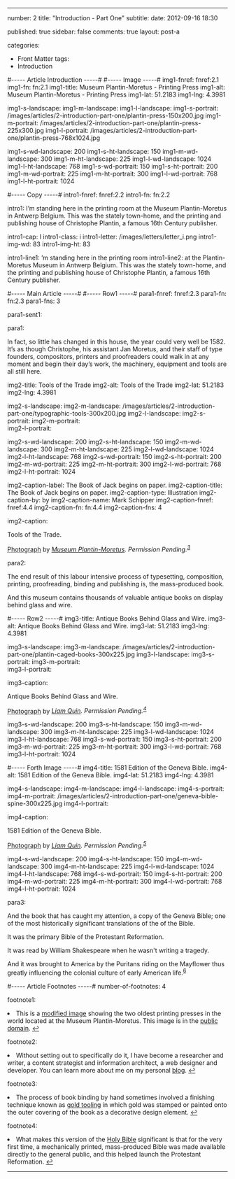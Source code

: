 ---

number: 2
title: "Introduction - Part One"
subtitle: 
date: 2012-09-16 18:30

published: true
sidebar: false
comments: true
layout: post-a

categories:
- Front Matter
tags:
- Introduction


#----- Article Introduction -----#
#----- Image -----#
img1-fnref: fnref:2.1
img1-fn: fn:2.1
img1-title: Museum Plantin-Moretus - Printing Press
img1-alt: Museum Plantin-Moretus - Printing Press
img1-lat: 51.2183
img1-lng: 4.3981

img1-s-landscape:
img1-m-landscape:
img1-l-landscape:
img1-s-portrait: /images/articles/2-introduction-part-one/plantin-press-150x200.jpg
img1-m-portrait: /images/articles/2-introduction-part-one/plantin-press-225x300.jpg
img1-l-portrait: /images/articles/2-introduction-part-one/plantin-press-768x1024.jpg

img1-s-wd-landscape: 200
img1-s-ht-landscape: 150
img1-m-wd-landscape: 300
img1-m-ht-landscape: 225
img1-l-wd-landscape: 1024
img1-l-ht-landscape: 768
img1-s-wd-portrait: 150
img1-s-ht-portrait: 200
img1-m-wd-portrait: 225
img1-m-ht-portrait: 300
img1-l-wd-portrait: 768
img1-l-ht-portrait: 1024


#----- Copy -----#
intro1-fnref: fnref:2.2
intro1-fn: fn:2.2

intro1: I’m standing here in the printing room at the Museum Plantin-Moretus  in Antwerp Belgium. This was the stately town-home, and the printing and publishing house of Christophe Plantin, a famous 16th Century publisher.

intro1-cap: I
intro1-class: i
intro1-letter: /images/letters/letter_i.png
intro1-img-wd: 83
intro1-img-ht: 83

intro1-line1: ’m standing here in the printing room
intro1-line2: at the Plantin-Moretus Museum in Antwerp Belgium. This was the stately town-home, and the printing and publishing house of Christophe Plantin, a famous 16th Century publisher.


#----- Main Article -----#
#----- Row1 -----#
para1-fnref: fnref:2.3
para1-fn: fn:2.3
para1-fns: 3

para1-sent1:

para1: <p>In fact, so little has changed in this house, the year could very well be 1582. It’s as though Christophe, his assistant Jan Moretus, and their staff of type founders, compositors, printers and proofreaders could walk in at any moment and begin their day’s work, the machinery, equipment and tools are all still here.</p>


img2-title: Tools of the Trade
img2-alt: Tools of the Trade
img2-lat: 51.2183
img2-lng: 4.3981

img2-s-landscape:
img2-m-landscape: /images/articles/2-introduction-part-one/typographic-tools-300x200.jpg
img2-l-landscape:
img2-s-portrait:
img2-m-portrait: 	
img2-l-portrait:

img2-s-wd-landscape: 200
img2-s-ht-landscape: 150
img2-m-wd-landscape: 300
img2-m-ht-landscape: 225
img2-l-wd-landscape: 1024
img2-l-ht-landscape: 768
img2-s-wd-portrait: 150
img2-s-ht-portrait: 200
img2-m-wd-portrait: 225
img2-m-ht-portrait: 300
img2-l-wd-portrait: 768
img2-l-ht-portrait: 1024

img2-caption-label: The Book of Jack begins on paper.
img2-caption-title: The Book of Jack begins on paper.
img2-caption-type: Illustration
img2-caption-by: by
img2-caption-name: Mark Schipper
img2-caption-fnref: fnref:4.4
img2-caption-fn: fn:4.4
img2-caption-fns: 4

img2-caption: <p class="label">Tools of the Trade.</p><p><abbr class="type" title="Tools of the Trade.">Photograph</abbr> by <cite> <a href="http://www.museumplantinmoretus.be/Plantin-Moretus-NL/PlantinMoretus-NL/Startpagina-Plantin-Moretus-NL-Museum-Plantin-MoretusPrentenkabinet/Startpagina-Plantin-Moretus-NL-Museum-Plantin-MoretusPrentenkabinet-Collectie/Typografische-collectie.html?vergroten=1">Museum Plantin-Moretus</a>. Permission Pending.<sup id="fnref:2.3" class="footnote"><a href="#fn:2.3">3</a></sup></cite></p>

para2: <p>The end result of this labour intensive process of typesetting, composition, printing, proofreading, binding and publishing is, the mass-produced book.</p><p>And this museum contains thousands of valuable antique books on display behind glass and wire.</p>


#----- Row2 -----#
img3-title: Antique Books Behind Glass and Wire.
img3-alt: Antique Books Behind Glass and Wire.
img3-lat: 51.2183
img3-lng: 4.3981

img3-s-landscape:
img3-m-landscape: /images/articles/2-introduction-part-one/plantin-caged-books-300x225.jpg
img3-l-landscape:
img3-s-portrait:
img3-m-portrait:	
img3-l-portrait:

img3-caption: <p class="label">Antique Books Behind Glass and Wire.</p><p><abbr class="type" title="Antique Books Behind Glass and Wire.">Photograph</abbr> by <cite> <a href="http://barefootliam-stock.deviantart.com/art/Plantin-Caged-Books-01-105444732">Liam Quin</a>. Permission Pending.<sup id="fnref:2.4" class="footnote"><a href="#fn:2.4">4</a></sup></cite></p>

img3-s-wd-landscape: 200
img3-s-ht-landscape: 150
img3-m-wd-landscape: 300
img3-m-ht-landscape: 225
img3-l-wd-landscape: 1024
img3-l-ht-landscape: 768
img3-s-wd-portrait: 150
img3-s-ht-portrait: 200
img3-m-wd-portrait: 225
img3-m-ht-portrait: 300
img3-l-wd-portrait: 768
img3-l-ht-portrait: 1024

#----- Forth Image -----#
img4-title: 1581 Edition of the Geneva Bible.
img4-alt: 1581 Edition of the Geneva Bible.
img4-lat: 51.2183
img4-lng: 4.3981

img4-s-landscape:
img4-m-landscape: 
img4-l-landscape:
img4-s-portrait:
img4-m-portrait: /images/articles/2-introduction-part-one/geneva-bible-spine-300x225.jpg
img4-l-portrait:

img4-caption: <p class="label">1581 Edition of the Geneva Bible.</p><p><abbr class="type" title="1581 Edition of the Geneva Bible.">Photograph</abbr> by <cite> <a href="http://barefootliam-stock.deviantart.com/art/Plantin-Caged-Books-01-105444732">Liam Quin</a>. Permission Pending.<sup id="fnref:2.4" class="footnote"><a href="#fn:2.5">5</a></sup></cite></p>

img4-s-wd-landscape: 200
img4-s-ht-landscape: 150
img4-m-wd-landscape: 300
img4-m-ht-landscape: 225
img4-l-wd-landscape: 1024
img4-l-ht-landscape: 768
img4-s-wd-portrait: 150
img4-s-ht-portrait: 200
img4-m-wd-portrait: 225
img4-m-ht-portrait: 300
img4-l-wd-portrait: 768
img4-l-ht-portrait: 1024


para3: <p id="fnref:2.6">And the book that has caught my attention, a copy of the Geneva Bible; one of the most historically significant translations of the of the Bible.</p><p>It was the primary Bible of the Protestant Reformation.</p><p>It was read by William Shakespeare when he wasn't writing a tragedy.</p><p>And it was brought to America by the Puritans riding on the Mayflower thus greatly influencing the colonial culture of early American life.<sup class="footnote"><a href="#fn:2.6" rel="tooltip">6</a></sup></p>


#----- Article Footnotes -----#
number-of-footnotes: 4

footnote1: <li id="fn:2.1">This is a <a href="http://fr.wikipedia.org/wiki/Fichier:Museum_Plantin-Moretus_Printing_Press.jpg" title="Museum Plantin-Moretus Printing Press">modified image</a> showing the two oldest printing presses in the world located at the Museum Plantin-Moretus. This image is in the <a href="http://en.wikipedia.org/wiki/Wikipedia:Public_domain" title="Public Domain" target="_blank">public domain</a>. <a href="#fnref:2.1">&#8617;</a></li>

footnote2: <li id="fn:2.2">Without setting out to specifically do it, I have become a researcher and writer, a content strategist and information architect, a web designer and developer. You can learn more about me on my personal <a href="http://www.schipperius.com" title="Schipperius">blog</a>. <a href="#fnref:2.2">&#8617;</a></li>

footnote3: <li id="fn:2.3">The process of book binding by hand sometimes involved a finishing technique known as <a href="http://libweb5.princeton.edu/visual_materials/hb/cases/goldtooling/index.html" title="Hand Bookbinding">gold tooling</a> in which gold was stamped or painted onto the outer covering of the book as a decorative design element. <a href="#fnref:2.3">&#8617;</a></li>

footnote4: <li id="fn:2.4">What makes this version of the <a href="http://en.wikipedia.org/wiki/Geneva_Bible" title="Geneva Bible article from Wikipedia">Holy Bible</a> significant is that for the very first time, a mechanically printed, mass-produced Bible was made available directly to the general public, and this helped launch the Protestant Reformation. <a href="#fnref:2.4">&#8617;</a></li>

---